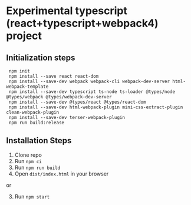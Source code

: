 # Experimental typescript (react+typescript+webpack4) project


## Initialization steps

```
 npm init
 npm install --save react react-dom
 npm install --save-dev webpack webpack-cli webpack-dev-server html-webpack-template
 npm install --save-dev typescript ts-node ts-loader @types/node @types/webpack @types/webpack-dev-server
 npm install --save-dev @types/react @types/react-dom
 npm install --save-dev html-webpack-plugin mini-css-extract-plugin clean-webpack-plugin
 npm install --save-dev terser-webpack-plugin
 npm run build:release
```

## Installation Steps

1. Clone repo
2. Run `npm ci`
3. Run `npm run build`
4. Open `dist/index.html` in your browser

or

3. Run `npm start` 
